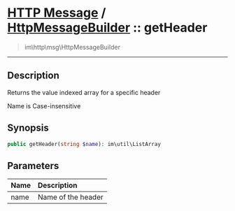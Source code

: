 # [HTTP Message](http.md) / [HttpMessageBuilder](http-HttpMessageBuilder.md) :: getHeader
 > im\http\msg\HttpMessageBuilder
____

## Description
Returns the value indexed array for a specific header

Name is Case-insensitive

## Synopsis
```php
public getHeader(string $name): im\util\ListArray
```

## Parameters
| Name | Description |
| :--- | :---------- |
| name | Name of the header |
